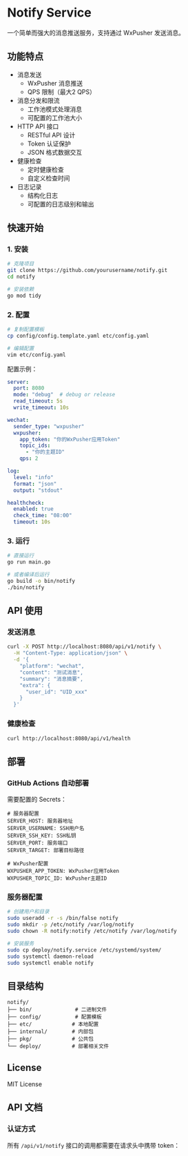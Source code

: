 # Notify Service

一个简单而强大的消息推送服务，支持通过 WxPusher 发送消息。

## 功能特点

- 消息发送
  - WxPusher 消息推送
  - QPS 限制（最大2 QPS）
- 消息分发和限流
  - 工作池模式处理消息
  - 可配置的工作池大小
- HTTP API 接口
  - RESTful API 设计
  - Token 认证保护
  - JSON 格式数据交互
- 健康检查
  - 定时健康检查
  - 自定义检查时间
- 日志记录
  - 结构化日志
  - 可配置的日志级别和输出

## 快速开始

### 1. 安装

```bash
# 克隆项目
git clone https://github.com/yourusername/notify.git
cd notify

# 安装依赖
go mod tidy
```

### 2. 配置

```bash
# 复制配置模板
cp config/config.template.yaml etc/config.yaml

# 编辑配置
vim etc/config.yaml
```

配置示例：
```yaml
server:
  port: 8080
  mode: "debug"  # debug or release
  read_timeout: 5s
  write_timeout: 10s

wechat:
  sender_type: "wxpusher"
  wxpusher:
    app_token: "你的WxPusher应用Token"
    topic_ids: 
      - "你的主题ID"
    qps: 2

log:
  level: "info"
  format: "json"
  output: "stdout"

healthcheck:
  enabled: true
  check_time: "08:00"
  timeout: 10s
```

### 3. 运行

```bash
# 直接运行
go run main.go

# 或者编译后运行
go build -o bin/notify
./bin/notify
```

## API 使用

### 发送消息

```bash
curl -X POST http://localhost:8080/api/v1/notify \
  -H "Content-Type: application/json" \
  -d '{
    "platform": "wechat",
    "content": "测试消息",
    "summary": "消息摘要",
    "extra": {
      "user_id": "UID_xxx"
    }
  }'
```

### 健康检查

```bash
curl http://localhost:8080/api/v1/health
```

## 部署

### GitHub Actions 自动部署

需要配置的 Secrets：

```
# 服务器配置
SERVER_HOST: 服务器地址
SERVER_USERNAME: SSH用户名
SERVER_SSH_KEY: SSH私钥
SERVER_PORT: 服务端口
SERVER_TARGET: 部署目标路径

# WxPusher配置
WXPUSHER_APP_TOKEN: WxPusher应用Token
WXPUSHER_TOPIC_ID: WxPusher主题ID
```

### 服务器配置

```bash
# 创建用户和目录
sudo useradd -r -s /bin/false notify
sudo mkdir -p /etc/notify /var/log/notify
sudo chown -R notify:notify /etc/notify /var/log/notify

# 安装服务
sudo cp deploy/notify.service /etc/systemd/system/
sudo systemctl daemon-reload
sudo systemctl enable notify
```

## 目录结构

```
notify/
├── bin/              # 二进制文件
├── config/           # 配置模板
├── etc/             # 本地配置
├── internal/        # 内部包
├── pkg/             # 公共包
└── deploy/          # 部署相关文件
```

## License

MIT License

## API 文档

### 认证方式

所有 `/api/v1/notify` 接口的调用都需要在请求头中携带 token：